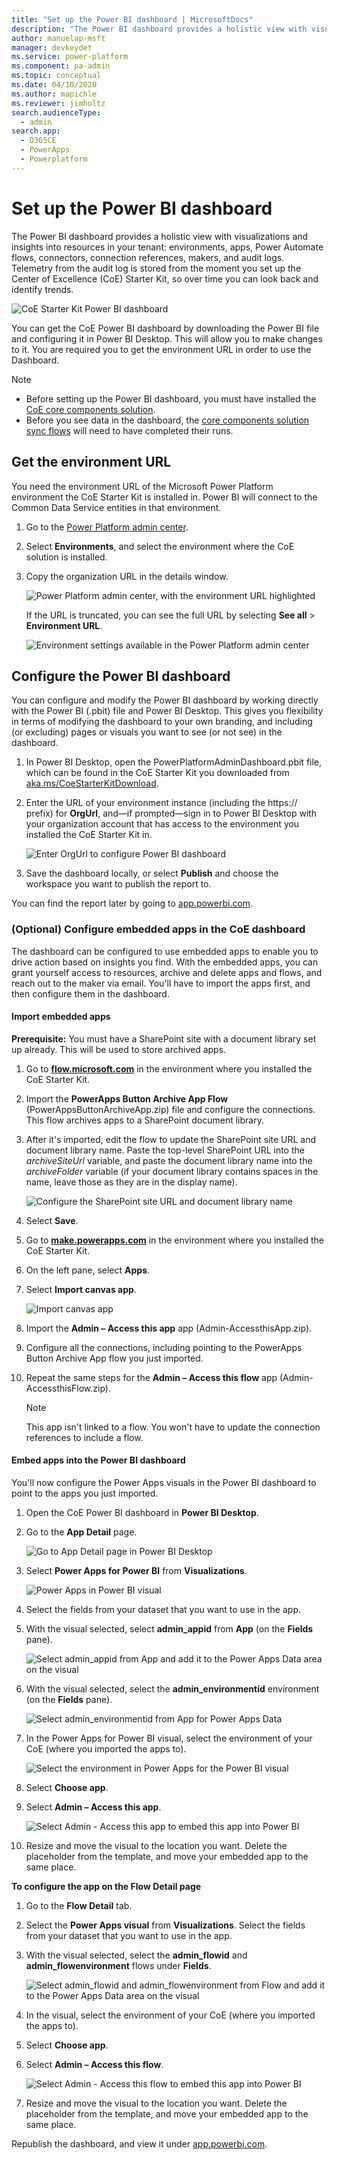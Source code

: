 ```yaml
---
title: "Set up the Power BI dashboard | MicrosoftDocs"
description: "The Power BI dashboard provides a holistic view with visualizations and insights into resources in your tenant - learn how to configure and set this up for your tenant."
author: manuelap-msft
manager: devkeydet
ms.service: power-platform
ms.component: pa-admin
ms.topic: conceptual
ms.date: 04/10/2020
ms.author: mapichle
ms.reviewer: jimholtz
search.audienceType: 
  - admin
search.app: 
  - D365CE
  - PowerApps
  - Powerplatform
---
```

# Set up the Power BI dashboard

The Power BI dashboard provides a holistic view with visualizations and insights into resources in your tenant: environments, apps, Power Automate flows, connectors, connection references, makers, and audit logs. Telemetry from the audit log is stored from the moment you set up the Center of Excellence (CoE) Starter Kit, so over time you can look back and identify trends.

![CoE Starter Kit Power BI dashboard](media/coe1.PNG "CoE Starter Kit Power BI dashboard")

You can get the CoE Power BI dashboard by downloading the Power BI file and configuring it in Power BI Desktop. This will allow you to make changes to it. You are required you to get the environment URL in order to use the Dashboard.

> [!NOTE]
> - Before setting up the Power BI dashboard, you must have installed the [CoE core components solution](setup-core-components.md).<br>
> - Before you see data in the dashboard, the [core components solution sync flows](core-components.md#admin--sync-template-v2) will need to have completed their runs.

## Get the environment URL

You need the environment URL of the Microsoft Power Platform environment the CoE Starter Kit is installed in. Power BI will connect to the Common Data Service entities in that environment.

1. Go to the [Power Platform admin center](https://aka.ms/ppac).

1. Select **Environments**, and select the environment where the CoE solution is installed.

1. Copy the organization URL in the details window.

   ![Power Platform admin center, with the environment URL highlighted](media/coe19.png "Power Platform admin center, with the environment URL highlighted")

   If the URL is truncated, you can see the full URL by selecting **See all** > **Environment URL**.

   ![Environment settings available in the Power Platform admin center](media/coe20.png "Environment settings available in the Power Platform admin center")

## Configure the Power BI dashboard

You can configure and modify the Power BI dashboard by working directly with the Power BI (.pbit) file and Power BI Desktop. This gives you flexibility in terms of modifying the dashboard to your own branding, and including (or excluding) pages or visuals you want to see (or not see) in the dashboard.

1. In Power BI Desktop, open the PowerPlatformAdminDashboard.pbit file, which can be found in the CoE Starter Kit you downloaded from [aka.ms/CoeStarterKitDownload](https://aka.ms/CoEStarterKitDownload).

1. Enter the URL of your environment instance (including the https:// prefix) for **OrgUrl**, and&mdash;if prompted&mdash;sign in to Power BI Desktop with your organization account that has access to the environment you installed the CoE Starter Kit in.

   ![Enter OrgUrl to configure Power BI dashboard](media/pbit.png "Enter OrgUrl to configure Power BI dashboard")

1. Save the dashboard locally, or select **Publish** and choose the workspace you want to publish the report to.

You can find the report later by going to [app.powerbi.com](https://app.powerbi.com/).

### (Optional) Configure embedded apps in the CoE dashboard

The dashboard can be configured to use embedded apps to enable you to drive action based on insights you find. With the embedded apps, you can grant yourself access to resources, archive and delete apps and flows, and reach out to the maker via email. You'll have to import the apps first, and then configure them in the dashboard.

#### Import embedded apps

**Prerequisite:** You must have a SharePoint site with a document library set up already. This will be used to store archived apps.

1. Go to **[flow.microsoft.com](https://flow.microsoft.com)** in the environment where you installed the CoE Starter Kit.
1. Import the **PowerApps Button Archive App Flow** (PowerAppsButtonArchiveApp.zip) file and configure the connections. This flow archives apps to a SharePoint document library.
1. After it's imported, edit the flow to update the SharePoint site URL and document library name. Paste the top-level SharePoint URL into the *archiveSiteUrl* variable, and paste the document library name into the *archiveFolder* variable (if your document library contains spaces in the name, leave those as they are in the display name).

     ![Configure the SharePoint site URL and document library name](media/coe82.png "Configure the SharePoint site URL and document library name")

1. Select **Save**.
1. Go to **[make.powerapps.com](https://make.powerapps.com)** in the environment where you installed the CoE Starter Kit.
1. On the left pane, select **Apps**.
1. Select **Import canvas app**.

   ![Import canvas app](media/coe83.png "Import canvas app")

1. Import the **Admin – Access this app** app (Admin-AccessthisApp.zip).
1. Configure all the connections, including pointing to the PowerApps Button Archive App flow you just imported.
1. Repeat the same steps for the **Admin – Access this flow** app (Admin-AccessthisFlow.zip). 
   > [!NOTE]
   > This app isn't linked to a flow. You won't have to update the connection references to include a flow.

#### Embed apps into the Power BI dashboard

You'll now configure the Power Apps visuals in the Power BI dashboard to point to the apps you just imported.

1. Open the CoE Power BI dashboard in **Power BI Desktop**.
1. Go to the **App Detail** page.

      ![Go to App Detail page in Power BI Desktop](media/coe84.PNG "Go to App Detail page in Power BI Desktop")

1. Select **Power Apps for Power BI** from **Visualizations**.

     ![Power Apps in Power BI visual](media/coe85.PNG "Power Apps in Power BI visual")

1. Select the fields from your dataset that you want to use in the app.
1. With the visual selected, select **admin_appid** from **App** (on the **Fields** pane).

     ![Select admin_appid from App and add it to the Power Apps Data area on the visual](media/coe86.PNG "Select admin_appid from App and add it to the Power Apps Data area on the visual")

1. With the visual selected, select the **admin_environmentid** environment (on the **Fields** pane).

     ![Select admin_environmentid from App for Power Apps Data](media/coe87.PNG "Select admin_environmentid from App for Power Apps Data")

1. In the Power Apps for Power BI visual, select the environment of your CoE (where you imported the apps to).

     ![Select the environment in Power Apps for the Power BI visual](media/coe88.PNG "Select the environment in Power Apps for the Power BI visual")

1. Select **Choose app**.
1. Select **Admin – Access this app**.

     ![Select Admin - Access this app to embed this app into Power BI](media/coe89.PNG "Select Admin - Access this app to embed this app into Power BI")

1. Resize and move the visual to the location you want. Delete the placeholder from the template, and move your embedded app to the same place.

**To configure the app on the Flow Detail page**

1. Go to the **Flow Detail** tab.
1. Select the **Power Apps visual** from **Visualizations**.
   Select the fields from your dataset that you want to use in the app.
1. With the visual selected, select the **admin_flowid** and **admin_flowenvironment** flows under **Fields**.

     ![Select admin_flowid and admin_flowenvironment from Flow and add it to the Power Apps Data area on the visual](media/coe91.PNG "Select admin_flowid and admin_flowenvironment from Flow and add it to the Power Apps Data area on the visual")

1. In the visual, select the environment of your CoE (where you imported the apps to).
1. Select **Choose app**.
1. Select **Admin – Access this flow**.

     ![Select Admin - Access this flow to embed this app into Power BI](media/coe90.PNG "Select Admin - Access this flow to embed this app into Power BI")

1. Resize and move the visual to the location you want. Delete the placeholder from the template, and move your embedded app to the same place.

Republish the dashboard, and view it under [app.powerbi.com](https://app.powerbi.com/).
